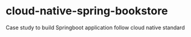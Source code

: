 # cloud-native-spring-bookstore
Case study to build Springboot application follow cloud native standard
